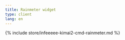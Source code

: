 ```yaml
---
title: Rainmeter widget
type: client
lang: en
---
```


{% include store/infeeeee-kimai2-cmd-rainmeter.md %}
